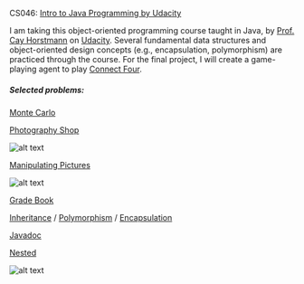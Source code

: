 CS046: [Intro to Java Programming by Udacity](https://www.udacity.com/course/cs046)

I am taking this object-oriented programming course taught in Java, by [Prof. Cay Horstmann](http://www.horstmann.com/) on [Udacity](https://www.udacity.com/course/cs046
). Several fundamental data structures and object-oriented design concepts (e.g., encapsulation, polymorphism) are practiced through the course. For the final project, I will create a game-playing agent to play [Connect Four](http://en.wikipedia.org/wiki/Connect_Four).

##### Selected problems:

[Monte Carlo](https://github.com/lisalisadong/CS046/blob/master/lesson6-2/darts/MonteCarlo.java)

[Photography Shop](https://github.com/lisalisadong/CS046/tree/master/lesson8/photographyShop)

![alt text](https://github.com/lisalisadong/CS046/blob/master/lesson8/photographyShop/photography-shop.png "Displaying all finished work by all photographers.")

[Manipulating Pictures](https://github.com/lisalisadong/CS046/blob/master/problem_sets/ps8/manipulatingPictures/PictureUtil.java)

![alt text](https://github.com/lisalisadong/CS046/blob/master/problem_sets/ps8/manipulatingPictures/manipulating-pictures.png "Flipping and rotating pictures.")

[Grade Book](https://github.com/lisalisadong/CS046/blob/master/lesson7-3/gradebook4/GradeBook.java)

[Inheritance](https://github.com/lisalisadong/CS046/blob/master/lesson9/quiz4To5/ChoiceQuestion.java) / [Polymorphism](https://github.com/lisalisadong/CS046/blob/master/lesson9/scene5/Scene.java) / [Encapsulation](https://github.com/lisalisadong/CS046/blob/master/lesson9/scene4/Dog.java)

[Javadoc](https://github.com/lisalisadong/CS046/tree/master/lesson3/car6)

[Nested](https://github.com/lisalisadong/CS046/blob/a1a28887e037d0d5618cab08ede56664e78521a6/lesson6-2/nested/Colors.java)

![alt text](https://github.com/lisalisadong/CS046/blob/master/lesson6-2/nested/nested.png "Incrementing colors.")




